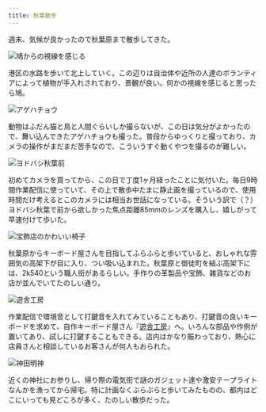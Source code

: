 ```yaml
---
title: 秋葉散歩
---
```

週末、気候が良かったので秋葉原まで散歩してきた。

![](https://lh5.googleusercontent.com/CxEHcGBbV-EWWvgdTcBtkHeqb-vK-yAdnmoehCiejqnMHd6LNt0p-_wlnZ4qm7ly9sO9zQBkoG0O57dvLJiDAnv2aLndbFag7kRVtNq0BPQpue_k8LjlFb89ZI8LrFl2km0ja-rR84zToXHPAwCmemTqE9n1gSjzwCBuvGhbm3D-Cj1JHGj88lylVW_u_A "鳩からの視線を感じる")

港区の水路を歩いて北上していく。この辺りは自治体や近所の人達のボランティアによって植物が手入れされており、景観が良い。何かの視線を感じると思ったら鳩。

![](https://lh3.googleusercontent.com/P8ZVvp4UiuxDTLjtz-YITZaEN_grlFIydTTMivk8Eg6e8dqcgAlzVadBYfiAqbiwkzvswrM79lJv-hyKlTwqmMSdizeVGP4bgH5t6VpiIQ8JE-C1V5iBmj2Oj4tMpaIyZqQGmF3EKMaUNpGcmYGJ8zD7CePx78qA8U5Hi3ULPgMTHRLN5rbVO4gNPMvAvw "アゲハチョウ")

動物はふだん猫と鳥と人間ぐらいしか撮らないが、この日は気分がよかったので、舞い込んできたアゲハチョウも撮った。普段からゆっくりと撮っており、カメラの操作がまだまだ苦手なので、こういうすぐ動くやつを撮るのが難しい。

![](https://lh4.googleusercontent.com/bQC7ji8X4pl-8xTeiM73k2fe7Xkk1iNbd9ahskwgDgIe1rqf1BgMUfomLjx3cxXurgHc6VMg69bFN1kFtax2ajnJVl9AbCLE_A9dvsIQfpJ1OY7GLHC-gO4XuKMcoUYmJ0bQ8w-TGmZSw4TOVboFY1wmcRhsIoK43uh1oyD65h4xRgR1bdJvwbBju5VhEA "ヨドバシ秋葉前")

初めてカメラを買ってから、この日で丁度1ヶ月経ったことに気付いた。毎日9時間作業配信に使っていて、その上で散歩中たまに静止画を撮っているので、使用時間だけ考えるとこのカメラには相当お世話になっている。そういう訳で（？）ヨドバシ秋葉で前から欲しかった焦点距離85mmのレンズを購入し、嬉しがって早速付けて歩いた。

![](https://lh4.googleusercontent.com/h3ZSYkkDp1wspbBYi0gGHl3-Ud4fhODqJq8FfVfnZZ2cyrhlRk7-tq8y-CqjXxj5JkpHkrpexVQhnPrucvz7rD59x5m1JQT6QOs6TzpUP1Zko2BMtRz_25eMYwq98Q12C6qPuc7WMc9k4QIbc8kSNLF-cs2VHFOsnBgU4Ky1WsTzMiLLisLCD6T9Bh6PjQ "宝飾店のかわいい椅子")

秋葉原からキーボード屋さんを目指してふらふらと歩いていると、おしゃれな雰囲気の高架下が目に入り、つい吸い込まれた。秋葉原と御徒町を結ぶ高架下には、2k540という職人街があるらしい。手作りの革製品や宝飾、雑貨などのお店が並んでいてたのしい通り。

![](https://lh3.googleusercontent.com/5r-cWSFNmivyubhiJDK31gZCsNzEHRRfZ4YfTMmL_6eLw2qvexTcbBNycgil68uFYn2p2-o3W41ObBuQm_dn-lLOfAaMI1uQ173svgFhx4lNGTTAEGgWgMZjCtbuXv4K7shNpSvlOLrP2OwlkWImpNPPsNPi0JOcwfFW3R-0Olf21iYalpJwci8V1o6Cqw "遊舎工房")

作業配信で環境音として打鍵音を入れてみていることもあり、打鍵音の良いキーボードを求めて、自作キーボード屋さん『[遊舎工房](https://yushakobo.jp/)』へ。いろんな部品や作例が置いてあり、試しに打鍵することもできる。店内はかなり賑わっており、熱心に店員さんと相談しているお客さんが何人もおられた。

![](https://lh5.googleusercontent.com/Z7gTok-x7oANzNHh85dK36MF5f5BRwZHIM-zO_QgU6dve5lHYcbZwt-mpYv2zM3xu2NfKL8XIHB0JignZi9gMIXcNxhwNrIhlw9NZ18rYIOSzUJM6qoKlM9IE-mwksF1cHTC555qrVAdeYCDRSrxwFV8ezJMs6-Hwm4npQr1bYjCfkrS246WaG2QnW6ngA "神田明神")

近くの神社にお参りし、帰り際の電気街で謎のガジェット達や激安テープライトなんかを漁ってから帰宅。特に計画なくぶらぶらと歩いてみたものの、都内はどこにいっても見どころが多く、たのしい散歩だった。
